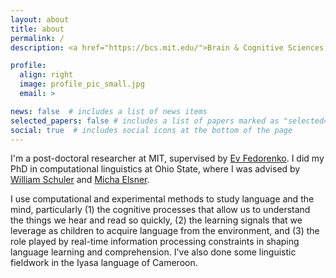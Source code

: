 ```yaml
---
layout: about
title: about
permalink: /
description: <a href="https://bcs.mit.edu/">Brain & Cognitive Sciences, MIT</a><br/><a href="mailto:cory.shain@gmail.com">cory.shain@gmail.com</a>

profile:
  align: right
  image: profile_pic_small.jpg
  email: >

news: false  # includes a list of news items
selected_papers: false # includes a list of papers marked as "selected={true}"
social: true  # includes social icons at the bottom of the page
---
```


I'm a post-doctoral researcher at MIT, supervised by [Ev Fedorenko](https://evlab.mit.edu/).
I did my PhD in computational linguistics at Ohio State, where I was advised by
[William Schuler](https://www.asc.ohio-state.edu/schuler.77/) and
[Micha Elsner](https://u.osu.edu/elsner.14/).

I use computational and experimental methods to study language and the mind, particularly
(1) the cognitive processes that allow us to understand the things we hear and read so
quickly, (2) the learning signals that we leverage as children to acquire language from
the environment, and (3) the role played by real-time information processing constraints
in shaping language learning and comprehension. I've also done some linguistic fieldwork
in the Iyasa language of Cameroon.
